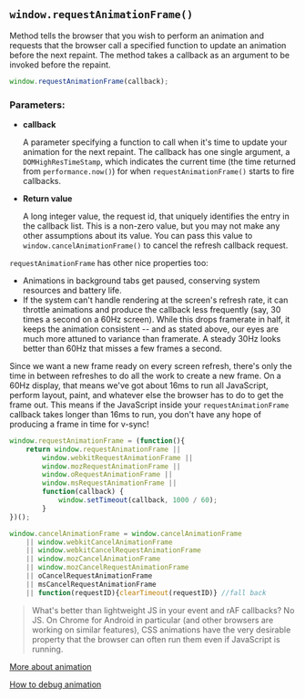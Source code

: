 ## `window.requestAnimationFrame()`
Method tells the browser that you wish to perform an animation and requests that the browser call a specified function to update an animation before the next repaint. The method takes a callback as an argument to be invoked before the repaint.
```javascript
window.requestAnimationFrame(callback);
```
### Parameters:
* __callback__

    A parameter specifying a function to call when it's time to update your animation for the next repaint. The callback has one single argument, a `DOMHighResTimeStamp`, which indicates the current time (the time returned from `performance.now()`) for when `requestAnimationFrame()` starts to fire callbacks.

* __Return value__

    A long integer value, the request id, that uniquely identifies the entry in the callback list. This is a non-zero value, but you may not make any other assumptions about its value. You can pass this value to `window.cancelAnimationFrame()` to cancel the refresh callback request.

`requestAnimationFrame` has other nice properties too:
* Animations in background tabs get paused, conserving system resources and battery life.
* If the system can't handle rendering at the screen's refresh rate, it can throttle animations and produce the callback less frequently (say, 30 times a second on a 60Hz screen). While this drops framerate in half, it keeps the animation consistent -- and as stated above, our eyes are much more attuned to variance than framerate. A steady 30Hz looks better than 60Hz that misses a few frames a second.

Since we want a new frame ready on every screen refresh, there's only the time in between refreshes to do all the work to create a new frame. On a 60Hz display, that means we've got about 16ms to run all JavaScript, perform layout, paint, and whatever else the browser has to do to get the frame out. This means if the JavaScript inside your `requestAnimationFrame` callback takes longer than 16ms to run, you don't have any hope of producing a frame in time for v-sync!

```javascript
window.requestAnimationFrame = (function(){
    return window.requestAnimationFrame ||
        window.webkitRequestAnimationFrame ||
        window.mozRequestAnimationFrame ||
        window.oRequestAnimationFrame ||
        window.msRequestAnimationFrame ||
        function(callback) {
            window.setTimeout(callback, 1000 / 60);
        }
})();

window.cancelAnimationFrame = window.cancelAnimationFrame
    || window.webkitCancelAnimationFrame
    || window.webkitCancelRequestAnimationFrame
    || window.mozCancelAnimationFrame
    || window.mozCancelRequestAnimationFrame
    || oCancelRequestAnimationFrame
    || msCancelRequestAnimationFrame
    || function(requestID){clearTimeout(requestID)} //fall back
```

> What's better than lightweight JS in your event and rAF callbacks? No JS. On Chrome for Android in particular (and other browsers are working on similar features), CSS animations have the very desirable property that the browser can often run them even if JavaScript is running.

[More about animation](https://www.html5rocks.com/en/tutorials/speed/rendering/)

[How to debug animation](https://youtu.be/hZJacl2VkKo)